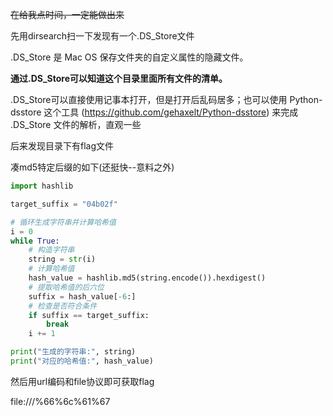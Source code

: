 ~~在给我点时间，一定能做出来~~

先用dirsearch扫一下发现有一个.DS_Store文件

.DS_Store 是 Mac OS 保存文件夹的自定义属性的隐藏文件。

**通过.DS_Store可以知道这个目录里面所有文件的清单。**

.DS_Store可以直接使用记事本打开，但是打开后乱码居多；也可以使用 Python-dsstore 这个工具 (https://github.com/gehaxelt/Python-dsstore) 来完成 .DS_Store 文件的解析，直观一些

后来发现目录下有flag文件

凑md5特定后缀的如下(还挺快--意料之外)

```python
import hashlib

target_suffix = "04b02f"

# 循环生成字符串并计算哈希值
i = 0
while True:
    # 构造字符串
    string = str(i)
    # 计算哈希值
    hash_value = hashlib.md5(string.encode()).hexdigest()
    # 提取哈希值的后六位
    suffix = hash_value[-6:]
    # 检查是否符合条件
    if suffix == target_suffix:
        break
    i += 1

print("生成的字符串:", string)
print("对应的哈希值:", hash_value)
```

然后用url编码和file协议即可获取flag

file:///%66%6c%61%67
